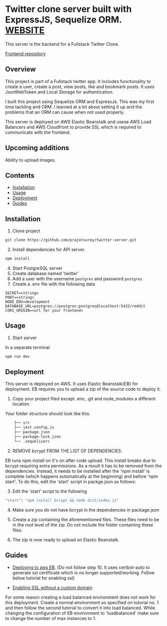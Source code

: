 # Twitter clone server built with ExpressJS, Sequelize ORM. [WEBSITE](https://fullstack-twitter-clone-frontend.vercel.app)

This server is the backend for a Fullstack Twitter Clone.

[Frontend repository](https://github.com/prajotsurey/fullstack-twitter-clone-frontend)

## Overview
This project is part of a Fullstack twitter app. It includes functionality to create a user, create a post, view posts, like and bookmark posts. It uses JsonWebToken and Local Storage for authentication.

I built this project using Sequelize ORM and ExpressJs. This was my first time tackling and ORM. I learned at a lot about setting it up and the problems that an ORM can cause when not used properly.

This server is deployed on AWS Elastic Beanstalk and usese AWS Load Balancers and AWS Cloudfront to provide SSL which is required to communicate with the frontend.

## Upcoming additions
Ability to upload images.

## Contents

* [Installation](#user-content-installation)
* [Usage](#user-content-usage)
* [Deployment](#user-content-deployment)
* [Guides](#user-content-guides)
## Installation

1. Clone project

```bash
git clone https://github.com/prajotsurey/twitter-server.git
```

2. Install dependencies for API server.

```bash
npm install
```

4. Start PostgreSQL server
5. Create database named 'twitter'
6. Add a user with the username `postgres` and password `postgres`
7. Create a .env file with the following data
```
SECRET=<string>
PORT=<string>
NODE_ENV=development
DATABASE_URL=postgres://postgres:postgres@localhost:5432/reddit
CORS_ORIGIN=<url for your frontend>
```
## Usage

1. Start server

In a separate terminal
```bash
npm run dev
```

## Deployment

This server is deployed on AWS. It uses Elastic Beanstalk(EB) for deployment. EB requires you to upload a zip of the source code to deploy it.

1. Copy your project filed except .env, .git and node_modules a different location.

Your folder structure should look like this.

```bash
    ├── src
    ├── jest.config.js
    ├── package.json
    ├── package-lock.json
    └── .sequelizerc
```
2. REMOVE bcrypt FROM THE LIST OF DEPENDENCIES. 

EB runs npm install on it's on after code upload. This install breaks due to bcrypt requiring extra permissions. As a result it has to be removed from the dependencies. Instead, it needs to be installed after the 'npm install' is complete (which happens automatically at the beginning) and before 'npm start'.
To do this, edit the 'start' script in packge.json as follows:

3. Edit the 'start' script to the following

```bash
"start": "npm install bcrypt && node dist/index.js"
```
4. Make sure you do not have bcrypt in the dependencies in package.json
5. Create a zip containing the aforementioned files. These files need to be in the root level of the zip. Do not include the folder containing these files.

6. The zip is now ready to upload on Elastic Beanstalk.

## Guides

* [Deploying to aws EB](https://medium.com/swlh/deploy-https-node-postgres-redis-react-to-aws-ef252567200d). (Do not follow step 10. It uses certbot-auto to generate ssl certificate which is no longer supported/working. Follow below tutorial for enabling ssl)

* [Enabling SSL without a custom domain](https://www.linkedin.com/pulse/how-connect-your-backend-api-elastic-beanstalk-cloudfront-kamau/)

For some reason creating a load balanced environment does not work for this deployment.
Create a normal environment as specified on tutorial no. 1 and then follow the second tutorial to convert it into load balanced.
While changing the configuration of EB environment to 'loadbalanced' make sure to change the number of max instances to 1.


